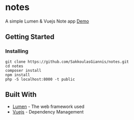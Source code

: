 # notes

A simple Lumen & Vuejs Note app  [Demo](http://www.dropwizard.io/1.0.2/docs/) 

## Getting Started

### Installing
```
git clone https://github.com/SakkoulasGiannis/notes.git
cd notes
composer install
npm install 
php -S localhost:8000 -t public
```



## Built With

* [Lumen](https://lumen.laravel.com/) - The web framework used
* [Vuejs](https://vuejs.org/) - Dependency Management
